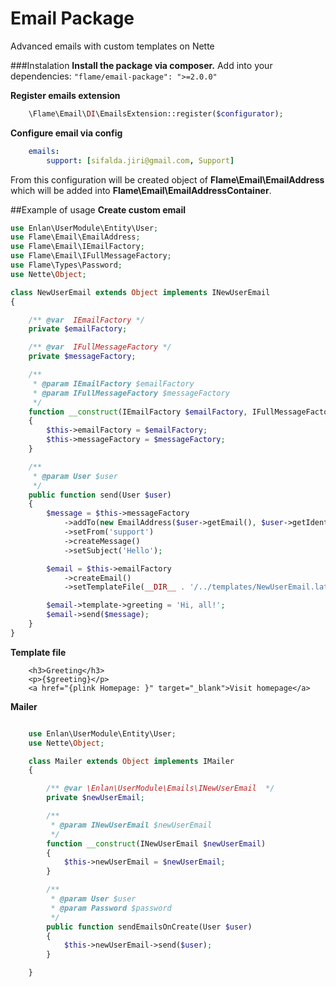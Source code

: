 Email Package
=================

Advanced emails with custom templates on Nette

###Instalation
**Install the package via composer.**
Add into your dependencies: `"flame/email-package": ">=2.0.0"`

**Register emails extension**
```php
	\Flame\Email\DI\EmailsExtension::register($configurator);
```

**Configure email via config**
```yml
	emails:
        support: [sifalda.jiri@gmail.com, Support]
```
From this configuration will be created object of **Flame\Email\EmailAddress** which will be added into **Flame\Email\EmailAddressContainer**.

##Example of usage
**Create custom email**
```php
use Enlan\UserModule\Entity\User;
use Flame\Email\EmailAddress;
use Flame\Email\IEmailFactory;
use Flame\Email\IFullMessageFactory;
use Flame\Types\Password;
use Nette\Object;

class NewUserEmail extends Object implements INewUserEmail
{

	/** @var  IEmailFactory */
	private $emailFactory;

	/** @var  IFullMessageFactory */
	private $messageFactory;

	/**
	 * @param IEmailFactory $emailFactory
	 * @param IFullMessageFactory $messageFactory
	 */
	function __construct(IEmailFactory $emailFactory, IFullMessageFactory $messageFactory)
	{
		$this->emailFactory = $emailFactory;
		$this->messageFactory = $messageFactory;
	}

	/**
	 * @param User $user
	 */
	public function send(User $user)
	{
		$message = $this->messageFactory
			->addTo(new EmailAddress($user->getEmail(), $user->getIdentifier()))
			->setFrom('support')
			->createMessage()
			->setSubject('Hello');

		$email = $this->emailFactory
			->createEmail()
			->setTemplateFile(__DIR__ . '/../templates/NewUserEmail.latte');

		$email->template->greeting = 'Hi, all!';
		$email->send($message);
	}
}
```

**Template file**
```smarty
	<h3>Greeting</h3>
	<p>{$greeting}</p>
	<a href="{plink Homepage: }" target="_blank">Visit homepage</a>

```

**Mailer**
```php

	use Enlan\UserModule\Entity\User;
    use Nette\Object;

    class Mailer extends Object implements IMailer
    {

    	/** @var \Enlan\UserModule\Emails\INewUserEmail  */
    	private $newUserEmail;

    	/**
    	 * @param INewUserEmail $newUserEmail
    	 */
    	function __construct(INewUserEmail $newUserEmail)
    	{
    		$this->newUserEmail = $newUserEmail;
    	}

    	/**
    	 * @param User $user
    	 * @param Password $password
    	 */
    	public function sendEmailsOnCreate(User $user)
    	{
    		$this->newUserEmail->send($user);
    	}

    }

```